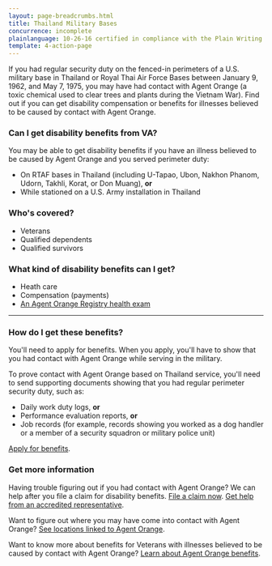 ```yaml
---
layout: page-breadcrumbs.html
title: Thailand Military Bases
concurrence: incomplete
plainlanguage: 10-26-16 certified in compliance with the Plain Writing Act
template: 4-action-page
---
```


If you had regular security duty on the fenced-in perimeters of a U.S. military base in Thailand or Royal Thai Air Force Bases between January 9, 1962, and May 7, 1975, you may have had contact with Agent Orange (a toxic chemical used to clear trees and plants during the Vietnam War). Find out if you can get disability compensation or benefits for illnesses believed to be caused by contact with Agent Orange.

<div class="call-out" markdown="1">

### Can I get disability benefits from VA?

You may be able to get disability benefits if you have an illness believed to be caused by Agent Orange and you served perimeter duty: 
- On RTAF bases in Thailand (including U-Tapao, Ubon, Nakhon Phanom, Udorn, Takhli, Korat, or Don Muang), **or**
- While stationed on a U.S. Army installation in Thailand

### Who's covered?
- Veterans
- Qualified dependents
- Qualified survivors
</div>

### What kind of disability benefits can I get?
- Heath care
- Compensation (payments)
- [An Agent Orange Registry health exam](/disability-benefits/conditions/exposure-to-hazardous-materials/agent-orange/registry-health-exam/)

-----

### How do I get these benefits?
You'll need to apply for benefits. When you apply, you'll have to show that you had contact with Agent Orange while serving in the military. 

To prove contact with Agent Orange based on Thailand service, you'll need to send supporting documents showing that you had regular perimeter security duty, such as:
- Daily work duty logs, **or**
- Performance evaluation reports, **or**
- Job records (for example, records showing you worked as a dog handler or a member of a security squadron or military police unit)

[Apply for benefits](/disability-benefits/apply-for-benefits/).


### Get more information
Having trouble figuring out if you had contact with Agent Orange? We can help after you file a claim for disability benefits. [File a claim now](/disability-benefits/claims-process/). 
[Get help from an accredited representative](https://www.va.gov/ogc/apps/accreditation/).

Want to figure out where you may have come into contact with Agent Orange? [See locations linked to Agent Orange](/disability-benefits/conditions/exposure-to-hazardous-materials/agent-orange/).

Want to know more about benefits for Veterans with illnesses believed to be caused by contact with Agent Orange? [Learn about Agent Orange benefits](http://www.publichealth.va.gov/exposures/agentorange/benefits/index.asp).

